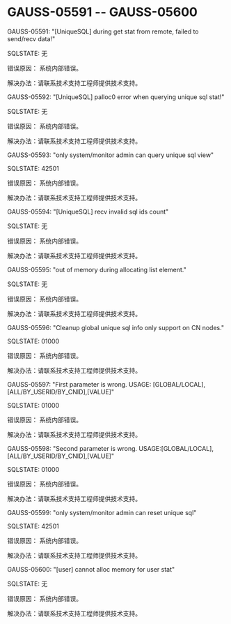 # GAUSS-05591 -- GAUSS-05600<a name="ZH-CN_TOPIC_0302073168"></a>

GAUSS-05591: "\[UniqueSQL\] during get stat from remote, failed to send/recv data!"

SQLSTATE: 无

错误原因： 系统内部错误。

解决办法：请联系技术支持工程师提供技术支持。

GAUSS-05592: "\[UniqueSQL\] palloc0 error when querying unique sql stat!"

SQLSTATE: 无

错误原因： 系统内部错误。

解决办法：请联系技术支持工程师提供技术支持。

GAUSS-05593: "only system/monitor admin can query unique sql view"

SQLSTATE: 42501

错误原因： 系统内部错误。

解决办法：请联系技术支持工程师提供技术支持。

GAUSS-05594: "\[UniqueSQL\] recv invalid sql ids count"

SQLSTATE: 无

错误原因： 系统内部错误。

解决办法：请联系技术支持工程师提供技术支持。

GAUSS-05595: "out of memory during allocating list element."

SQLSTATE: 无

错误原因： 系统内部错误。

解决办法：请联系技术支持工程师提供技术支持。

GAUSS-05596: "Cleanup global unique sql info only support on CN nodes."

SQLSTATE: 01000

错误原因： 系统内部错误。

解决办法：请联系技术支持工程师提供技术支持。

GAUSS-05597: "First parameter is wrong. USAGE: \[GLOBAL/LOCAL\],\[ALL/BY\_USERID/BY\_CNID\],\[VALUE\]"

SQLSTATE: 01000

错误原因： 系统内部错误。

解决办法：请联系技术支持工程师提供技术支持。

GAUSS-05598: "Second parameter is wrong. USAGE:\[GLOBAL/LOCAL\],\[ALL/BY\_USERID/BY\_CNID\],\[VALUE\]"

SQLSTATE: 01000

错误原因： 系统内部错误。

解决办法：请联系技术支持工程师提供技术支持。

GAUSS-05599: "only system/monitor admin can reset unique sql"

SQLSTATE: 42501

错误原因： 系统内部错误。

解决办法：请联系技术支持工程师提供技术支持。

GAUSS-05600: "\[user\] cannot alloc memory for user stat"

SQLSTATE: 无

错误原因： 系统内部错误。

解决办法：请联系技术支持工程师提供技术支持。

